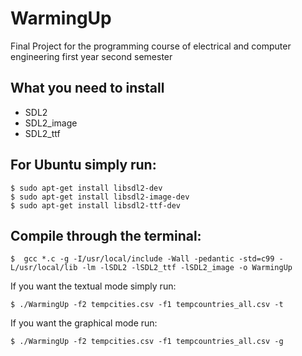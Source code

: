 # WarmingUp

Final Project for the programming course of electrical and computer engineering first year second semester

## What you need to install
* SDL2
* SDL2_image
* SDL2_ttf

## For Ubuntu simply run:
```
$ sudo apt-get install libsdl2-dev
$ sudo apt-get install libsdl2-image-dev
$ sudo apt-get install libsdl2-ttf-dev
```

## Compile through the terminal:
```
$  gcc *.c -g -I/usr/local/include -Wall -pedantic -std=c99 -L/usr/local/lib -lm -lSDL2 -lSDL2_ttf -lSDL2_image -o WarmingUp
```

If you want the textual mode simply run:
```
$ ./WarmingUp -f2 tempcities.csv -f1 tempcountries_all.csv -t
```

If you want the graphical mode run:
```
$ ./WarmingUp -f2 tempcities.csv -f1 tempcountries_all.csv -g
```
